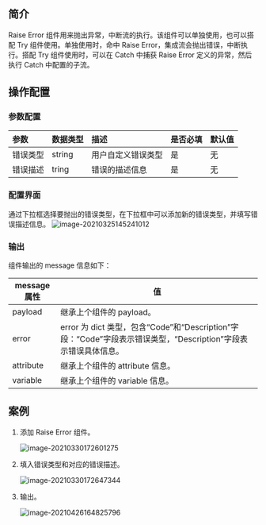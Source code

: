

## 简介

Raise Error 组件用来抛出异常，中断流的执行。该组件可以单独使用，也可以搭配 Try 组件使用。单独使用时，命中 Raise Error，集成流会抛出错误，中断执行。搭配 Try 组件使用时，可以在 Catch 中捕获 Raise Error 定义的异常，然后执行 Catch 中配置的子流。

## 操作配置

### 参数配置

| 参数     | 数据类型 | 描述               | 是否必填 | 默认值 |
| :------- | :------- | :----------------- | :------- | ------ |
| 错误类型 | string   | 用户自定义错误类型 | 是       | 无     |
| 错误描述 | tring    | 错误的描述信息     | 是       | 无     |

### 配置界面
通过下拉框选择要抛出的错误类型，在下拉框中可以添加新的错误类型，并填写错误描述信息。
![image-20210325145241012](https://user-images.githubusercontent.com/10736163/141424606-86da1249-c9aa-41fb-9ac9-f9aa992dfebd.png)

### 输出

组件输出的 message 信息如下：

| message 属性 | 值                                                           |
| ----------- | ------------------------------------------------------------ |
| payload     | 继承上个组件的 payload。                                        |
| error       | error 为 dict 类型，包含“Code”和“Description”字段：“Code”字段表示错误类型，“Description”字段表示错误具体信息。 |
| attribute   | 继承上个组件的 attribute 信息。                                  |
| variable    | 继承上个组件的 variable 信息。                                  |

## 案例
1. 添加 Raise Error 组件。

   ![image-20210330172601275](https://user-images.githubusercontent.com/10736163/141425076-e071508c-ff6a-4b96-9001-521d3a1ef586.png)
2. 填入错误类型和对应的错误描述。

   ![image-20210330172647344](https://user-images.githubusercontent.com/10736163/141425142-c596bbd7-5e37-49ec-baec-edfe8f61350a.png)
3. 输出。

   ![image-20210426164825796](https://user-images.githubusercontent.com/10736163/141425233-1b5eed79-c514-4a66-9925-835a3ca30139.png)
